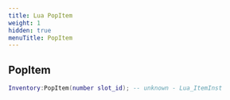 ```yaml
---
title: Lua PopItem
weight: 1
hidden: true
menuTitle: PopItem
---
```

## PopItem
```lua
Inventory:PopItem(number slot_id); -- unknown - Lua_ItemInst
```